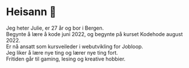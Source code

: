 # Heisann 👋
Jeg heter Julie, er 27 år og bor i Bergen.<br />Begynte å lære å kode juni 2022, og begynte på kurset Kodehode august 2022.<br />Er nå ansatt som kursveileder i webutvikling for Jobloop.<br />Jeg liker å lære nye ting og lærer nye ting fort.<br />Fritiden går til gaming, lesing og kreative hobbier.

<!--### ✨ Currents ✨
🔭 I’m currently working on: My portfolio and small projects for my portfolio <br />🌱 I’m currently learning: React and Tailwind <br />💬 Ask me about: My projects <br />📫 How to reach me: julie.kodehode@gmail.com <br />⚡ Fun fact: I used to be a hairstylist, and creativity is my drive in life*-->
